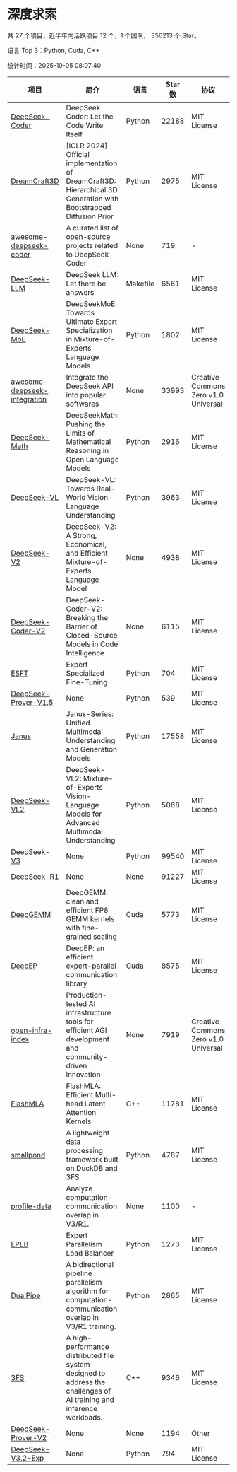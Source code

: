 # 深度求索

共 27 个项目，近半年内活跃项目 12 个，1 个团队， 356213 个 Star。

语言 Top 3：Python, Cuda, C++

统计时间：2025-10-05 08:07:40

| 项目 | 简介 | 语言 | Star 数 | 协议 | 创建时间 | 最后更新时间 | 最后提交时间 |
| --- | --- | --- | --- | --- | --- | --- | --- |
| [DeepSeek-Coder](https://github.com/deepseek-ai/DeepSeek-Coder) | DeepSeek Coder: Let the Code Write Itself | Python | 22188 | MIT License | 2023-10-20 | 2025-10-05 | 2024-05-21 |
| [DreamCraft3D](https://github.com/deepseek-ai/DreamCraft3D) | [ICLR 2024] Official implementation of DreamCraft3D: Hierarchical 3D Generation with Bootstrapped Diffusion Prior | Python | 2975 | MIT License | 2023-10-23 | 2025-10-04 | 2025-04-22 |
| [awesome-deepseek-coder](https://github.com/deepseek-ai/awesome-deepseek-coder) | A curated list of open-source projects related to DeepSeek Coder | None | 719 | - | 2023-11-06 | 2025-10-05 | 2024-04-03 |
| [DeepSeek-LLM](https://github.com/deepseek-ai/DeepSeek-LLM) | DeepSeek LLM: Let there be answers | Makefile | 6561 | MIT License | 2023-11-29 | 2025-10-04 | 2024-02-04 |
| [DeepSeek-MoE](https://github.com/deepseek-ai/DeepSeek-MoE) | DeepSeekMoE: Towards Ultimate Expert Specialization in Mixture-of-Experts Language Models | Python | 1802 | MIT License | 2024-01-02 | 2025-10-04 | 2024-01-16 |
| [awesome-deepseek-integration](https://github.com/deepseek-ai/awesome-deepseek-integration) | Integrate the DeepSeek API into popular softwares | None | 33993 | Creative Commons Zero v1.0 Universal | 2024-01-11 | 2025-10-05 | 2025-09-25 |
| [DeepSeek-Math](https://github.com/deepseek-ai/DeepSeek-Math) | DeepSeekMath: Pushing the Limits of Mathematical Reasoning in Open Language Models | Python | 2916 | MIT License | 2024-02-05 | 2025-10-04 | 2024-04-15 |
| [DeepSeek-VL](https://github.com/deepseek-ai/DeepSeek-VL) | DeepSeek-VL: Towards Real-World Vision-Language Understanding | Python | 3963 | MIT License | 2024-03-07 | 2025-10-04 | 2024-04-24 |
| [DeepSeek-V2](https://github.com/deepseek-ai/DeepSeek-V2) | DeepSeek-V2: A Strong, Economical, and Efficient Mixture-of-Experts Language Model | None | 4938 | MIT License | 2024-04-22 | 2025-10-05 | 2024-09-25 |
| [DeepSeek-Coder-V2](https://github.com/deepseek-ai/DeepSeek-Coder-V2) | DeepSeek-Coder-V2: Breaking the Barrier of Closed-Source Models in Code Intelligence | None | 6115 | MIT License | 2024-06-14 | 2025-10-04 | 2024-09-24 |
| [ESFT](https://github.com/deepseek-ai/ESFT) | Expert Specialized Fine-Tuning | Python | 704 | MIT License | 2024-07-04 | 2025-10-03 | 2025-05-22 |
| [DeepSeek-Prover-V1.5](https://github.com/deepseek-ai/DeepSeek-Prover-V1.5) | None | Python | 539 | MIT License | 2024-08-15 | 2025-10-03 | 2024-08-16 |
| [Janus](https://github.com/deepseek-ai/Janus) | Janus-Series: Unified Multimodal Understanding and Generation Models | Python | 17558 | MIT License | 2024-10-18 | 2025-10-04 | 2025-02-01 |
| [DeepSeek-VL2](https://github.com/deepseek-ai/DeepSeek-VL2) | DeepSeek-VL2: Mixture-of-Experts Vision-Language Models for Advanced Multimodal Understanding | Python | 5068 | MIT License | 2024-12-13 | 2025-10-05 | 2025-02-26 |
| [DeepSeek-V3](https://github.com/deepseek-ai/DeepSeek-V3) | None | Python | 99540 | MIT License | 2024-12-26 | 2025-10-05 | 2025-08-28 |
| [DeepSeek-R1](https://github.com/deepseek-ai/DeepSeek-R1) | None | None | 91227 | MIT License | 2025-01-20 | 2025-10-05 | 2025-06-27 |
| [DeepGEMM](https://github.com/deepseek-ai/DeepGEMM) | DeepGEMM: clean and efficient FP8 GEMM kernels with fine-grained scaling | Cuda | 5773 | MIT License | 2025-02-13 | 2025-10-04 | 2025-10-01 |
| [DeepEP](https://github.com/deepseek-ai/DeepEP) | DeepEP: an efficient expert-parallel communication library | Cuda | 8575 | MIT License | 2025-02-17 | 2025-10-04 | 2025-09-30 |
| [open-infra-index](https://github.com/deepseek-ai/open-infra-index) | Production-tested AI infrastructure tools for efficient AGI development and community-driven innovation | None | 7919 | Creative Commons Zero v1.0 Universal | 2025-02-21 | 2025-10-05 | 2025-05-15 |
| [FlashMLA](https://github.com/deepseek-ai/FlashMLA) | FlashMLA: Efficient Multi-head Latent Attention Kernels | C++ | 11781 | MIT License | 2025-02-21 | 2025-10-05 | 2025-09-30 |
| [smallpond](https://github.com/deepseek-ai/smallpond) | A lightweight data processing framework built on DuckDB and 3FS. | Python | 4787 | MIT License | 2025-02-24 | 2025-10-04 | 2025-03-05 |
| [profile-data](https://github.com/deepseek-ai/profile-data) | Analyze computation-communication overlap in V3/R1. | None | 1100 | - | 2025-02-26 | 2025-10-04 | 2025-03-21 |
| [EPLB](https://github.com/deepseek-ai/EPLB) | Expert Parallelism Load Balancer | Python | 1273 | MIT License | 2025-02-26 | 2025-10-04 | 2025-03-24 |
| [DualPipe](https://github.com/deepseek-ai/DualPipe) | A bidirectional pipeline parallelism algorithm for computation-communication overlap in V3/R1 training. | Python | 2865 | MIT License | 2025-02-26 | 2025-10-04 | 2025-03-10 |
| [3FS](https://github.com/deepseek-ai/3FS) |  A high-performance distributed file system designed to address the challenges of AI training and inference workloads.  | C++ | 9346 | MIT License | 2025-02-27 | 2025-10-04 | 2025-09-23 |
| [DeepSeek-Prover-V2](https://github.com/deepseek-ai/DeepSeek-Prover-V2) | None | None | 1194 | Other | 2025-04-30 | 2025-10-03 | 2025-07-18 |
| [DeepSeek-V3.2-Exp](https://github.com/deepseek-ai/DeepSeek-V3.2-Exp) | None | Python | 794 | MIT License | 2025-09-29 | 2025-10-05 | 2025-10-02 |
